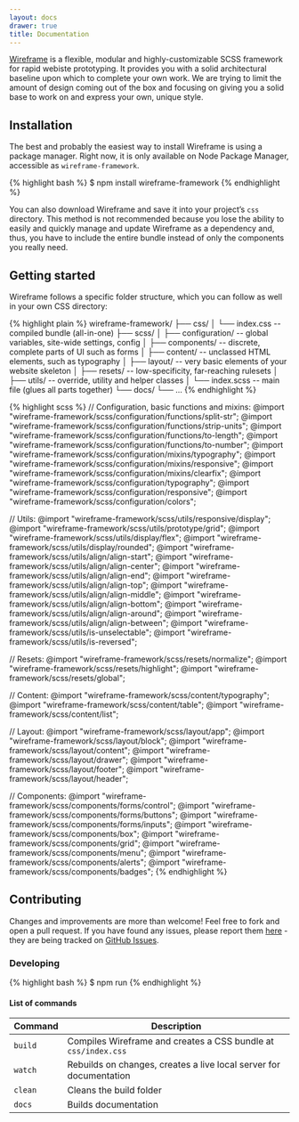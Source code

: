 ```yaml
---
layout: docs
drawer: true
title: Documentation
---
```


[Wireframe](http://laniewski.me/Wireframe) is a flexible, modular and highly-customizable SCSS framework for rapid webiste prototyping. It provides you with a solid architectural baseline upon which to complete your own work. We are trying to limit the amount of design coming out of the box and focusing on giving you a solid base to work on and express your own, unique style.

## Installation

The best and probably the easiest way to install Wireframe is using a package manager. Right now, it is only available on Node Package Manager, accessible as `wireframe-framework`.

{% highlight bash %}
$ npm install wireframe-framework
{% endhighlight %}

You can also download Wireframe and save it into your project’s `css` directory. This method is not recommended because you lose the ability to easily and quickly manage and update Wireframe as a dependency and, thus, you have to include the entire bundle instead of only the components you really need.

## Getting started

Wireframe follows a specific folder structure, which you can follow as well in your own CSS directory:

{% highlight plain %}
wireframe-framework/
├── css/
│   └── index.css         -- compiled bundle (all-in-one)
├── scss/
│   ├── configuration/    -- global variables, site-wide settings, config
│   ├── components/       -- discrete, complete parts of UI such as forms
│   ├── content/          -- unclassed HTML elements, such as typography
│   ├── layout/           -- very basic elements of your website skeleton
│   ├── resets/           -- low-specificity, far-reaching rulesets
│   ├── utils/            -- override, utility and helper classes
│   └── index.scss        -- main file (glues all parts together)
└── docs/
    └── …
{% endhighlight %}

{% highlight scss %}
// Configuration, basic functions and mixins:
@import "wireframe-framework/scss/configuration/functions/split-str";
@import "wireframe-framework/scss/configuration/functions/strip-units";
@import "wireframe-framework/scss/configuration/functions/to-length";
@import "wireframe-framework/scss/configuration/functions/to-number";
@import "wireframe-framework/scss/configuration/mixins/typography";
@import "wireframe-framework/scss/configuration/mixins/responsive";
@import "wireframe-framework/scss/configuration/mixins/clearfix";
@import "wireframe-framework/scss/configuration/typography";
@import "wireframe-framework/scss/configuration/responsive";
@import "wireframe-framework/scss/configuration/colors";

// Utils:
@import "wireframe-framework/scss/utils/responsive/display";
@import "wireframe-framework/scss/utils/prototype/grid";
@import "wireframe-framework/scss/utils/display/flex";
@import "wireframe-framework/scss/utils/display/rounded";
@import "wireframe-framework/scss/utils/align/align-start";
@import "wireframe-framework/scss/utils/align/align-center";
@import "wireframe-framework/scss/utils/align/align-end";
@import "wireframe-framework/scss/utils/align/align-top";
@import "wireframe-framework/scss/utils/align/align-middle";
@import "wireframe-framework/scss/utils/align/align-bottom";
@import "wireframe-framework/scss/utils/align/align-around";
@import "wireframe-framework/scss/utils/align/align-between";
@import "wireframe-framework/scss/utils/is-unselectable";
@import "wireframe-framework/scss/utils/is-reversed";

// Resets:
@import "wireframe-framework/scss/resets/normalize";
@import "wireframe-framework/scss/resets/highlight";
@import "wireframe-framework/scss/resets/global";

// Content:
@import "wireframe-framework/scss/content/typography";
@import "wireframe-framework/scss/content/table";
@import "wireframe-framework/scss/content/list";

// Layout:
@import "wireframe-framework/scss/layout/app";
@import "wireframe-framework/scss/layout/block";
@import "wireframe-framework/scss/layout/content";
@import "wireframe-framework/scss/layout/drawer";
@import "wireframe-framework/scss/layout/footer";
@import "wireframe-framework/scss/layout/header";

// Components:
@import "wireframe-framework/scss/components/forms/control";
@import "wireframe-framework/scss/components/forms/buttons";
@import "wireframe-framework/scss/components/forms/inputs";
@import "wireframe-framework/scss/components/box";
@import "wireframe-framework/scss/components/grid";
@import "wireframe-framework/scss/components/menu";
@import "wireframe-framework/scss/components/alerts";
@import "wireframe-framework/scss/components/badges";
{% endhighlight %}

## Contributing

Changes and improvements are more than welcome! Feel free to fork and open a pull request. If you have found any issues, please report them [here](https://github.com/Bartozzz/Wireframe/issues/new) - they are being tracked on [GitHub Issues](https://github.com/Bartozzz/Qilin/issues).

### Developing

{% highlight bash %}
$ npm run <command>
{% endhighlight %}

#### List of commands

| Command | Description                                                        |
|---------|--------------------------------------------------------------------|
| `build` | Compiles Wireframe and creates a CSS bundle at `css/index.css`     |
| `watch` | Rebuilds on changes, creates a live local server for documentation |
| `clean` | Cleans the build folder                                            |
| `docs`  | Builds documentation                                               |

